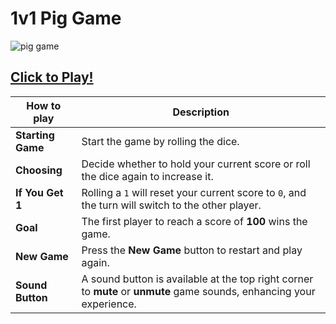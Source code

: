 # 1v1 Pig Game

![pig game](https://github.com/user-attachments/assets/a2c97faf-b1bf-4103-868d-4e8514aeec7a)

## [**Click to Play!**](https://pig-game-2v2.netlify.app/)

| **How to play**      | **Description**                                                                                                                                         |
|-------------------|---------------------------------------------------------------------------------------------------------------------------------------------------------|
| **Starting Game** | Start the game by rolling the dice.                                                                                                                    |
| **Choosing**      | Decide whether to hold your current score or roll the dice again to increase it.                                                                       |
| **If You Get 1**  | Rolling a `1` will reset your current score to `0`, and the turn will switch to the other player.                                                      |
| **Goal**          | The first player to reach a score of **100** wins the game.                                                                                           |
| **New Game**      | Press the **New Game** button to restart and play again.                                                                                              |
| **Sound Button**  | A sound button is available at the top right corner to **mute** or **unmute** game sounds, enhancing your experience.                                  |

